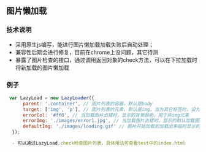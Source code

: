 ## 图片懒加载

### 技术说明
- 采用原生js编写，能进行图片懒加载加载失败后自动处理；
- 兼容性后期会进行修复，目前在chrome上没问题，其它待测
- 暴露了图片检查的接口，通过调用返回对象的check方法，可以在下拉加载时将新加载的图片懒加载

### 例子
```javascript 
 var LazyLoad = new LazyLoader({
      parent: '.container', // 图片列表的容器，默认是body
      target: ['img', 'p'], // 图片列表的元素，默认是img，当为其它标签时，设为其背景
      errorCol: '#ff0', // 当加载图片出错时，显示的背景颜色，用于非img元素
      errorImg: './images/error1.jpg', // 当加载图片出错时，显示的默认加载图片
      defaultImg: './images/loading.gif' // 图片开始加载到加载出来临时显示的图片
  });

  - 可以通过LazyLoad.check检查图片列表，具体用法可查看test中的index.html
```

